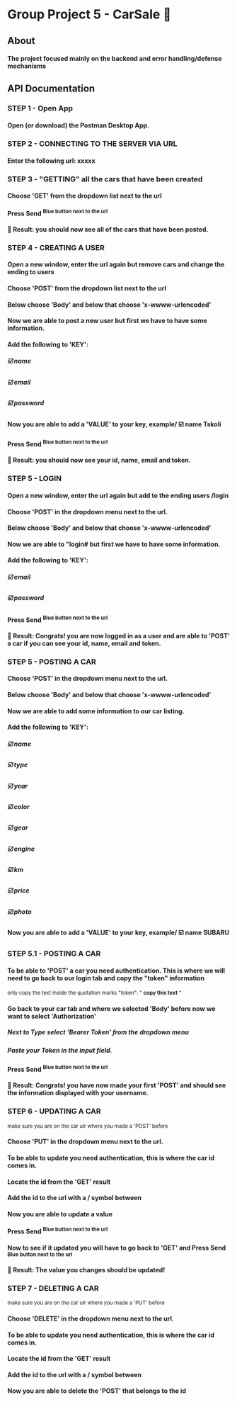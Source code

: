 # Group Project 5 - CarSale :red_car:
## About
#### The project focused mainly on the backend and error handling/defense mechanisms
## API Documentation 

### STEP 1 - Open App
#### Open (or download) the Postman Desktop App. 

### STEP 2 - CONNECTING TO THE SERVER VIA URL
#### Enter the following url: xxxxx

### STEP 3 - "GETTING" all the cars that have been created
#### Choose 'GET' from the dropdown list next to the url
#### Press Send <sup>Blue button next to the url</sup>
#### :partying_face: Result: you should now see all of the cars that have been posted.  

### STEP 4 - CREATING A USER
#### Open a new window, enter the url again but remove cars and change the ending to users
#### Choose 'POST' from the dropdown list next to the url
#### Below choose 'Body' and below that choose 'x-wwww-urlencoded'
#### Now we are able to post a new user but first we have to have some information.
#### Add the following to 'KEY':
##### :ballot_box_with_check: name
##### :ballot_box_with_check: email
##### :ballot_box_with_check: password
#### Now you are able to add a 'VALUE' to your key, example/ :ballot_box_with_check: name Tskoli
#### Press Send <sup>Blue button next to the url</sup>
#### :partying_face: Result: you should now see your id, name, email and token.

### STEP 5 - LOGIN
#### Open a new window, enter the url again but add to the ending users /login
#### Choose 'POST' in the dropdown menu next to the url.
#### Below choose 'Body' and below that choose 'x-wwww-urlencoded'
#### Now we are able to "login# but first we have to have some information.
#### Add the following to 'KEY':
##### :ballot_box_with_check: email
##### :ballot_box_with_check: password
#### Press Send <sup>Blue button next to the url</sup>
#### :partying_face: Result: Congrats! you are now logged in as a user and are able to 'POST' a car if you can see your id, name, email and token.

### STEP 5 - POSTING A CAR
#### Choose 'POST' in the dropdown menu next to the url.
#### Below choose 'Body' and below that choose 'x-wwww-urlencoded'
#### Now we are able to add some information to our car listing.
#### Add the following to 'KEY':
##### :ballot_box_with_check: name
##### :ballot_box_with_check: type
##### :ballot_box_with_check: year
##### :ballot_box_with_check: color
##### :ballot_box_with_check: gear
##### :ballot_box_with_check: engine
##### :ballot_box_with_check: km
##### :ballot_box_with_check: price
##### :ballot_box_with_check: photo  
#### Now you are able to add a 'VALUE' to your key, example/ :ballot_box_with_check: name SUBARU

### STEP 5.1 - POSTING A CAR
#### To be able to 'POST' a car you need authentication. This is where we will need to go back to our login tab and copy the "token" information
<sup>only copy the text inside the quotation marks "token": " **copy this text** "</sup>
#### Go back to your car tab and where we selected 'Body' before now we want to select 'Authorization'
##### Next to **Type** select 'Bearer Token' from the dropdown menu
##### Paste your Token in the input field.
#### Press Send <sup>Blue button next to the url</sup>
#### :partying_face: Result: Congrats! you have now made your first 'POST' and should see the information displayed with your username.

### STEP 6 - UPDATING A CAR
<sup>make sure you are on the car ulr where you made a 'POST' before</sup>
#### Choose 'PUT' in the dropdown menu next to the url.
#### To be able to update you need authentication, this is where the **car id** comes in.
#### Locate the id from the 'GET' result
#### Add the id to the url with a / symbol between
#### Now you are able to update a value
#### Press Send <sup>Blue button next to the url</sup>
#### Now to see if it updated you will have to go back to 'GET' and Press Send <sup>Blue button next to the url</sup>
#### :partying_face: Result: The value you changes should be updated!

### STEP 7 - DELETING A CAR
<sup>make sure you are on the car ulr where you made a 'PUT' before</sup>
#### Choose 'DELETE' in the dropdown menu next to the url.
#### To be able to update you need authentication, this is where the **car id** comes in.
#### Locate the id from the 'GET' result
#### Add the id to the url with a / symbol between
#### Now you are able to delete the 'POST' that belongs to the id

